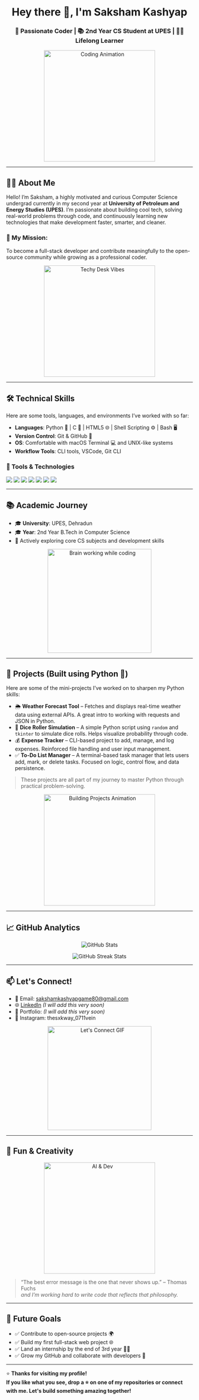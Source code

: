 <h1 align="center">Hey there 👋, I'm Saksham Kashyap</h1>
<h3 align="center">🚀 Passionate Coder | 📚 2nd Year CS Student at UPES | 👨‍💻 Lifelong Learner</h3>

<p align="center">
  <img src="https://media.giphy.com/media/26tn33aiTi1jkl6H6/giphy.gif" width="300" alt="Coding Animation">
</p>

---

## 🧑‍💻 About Me

Hello! I’m Saksham, a highly motivated and curious Computer Science undergrad currently in my second year at **University of Petroleum and Energy Studies (UPES)**. I’m passionate about building cool tech, solving real-world problems through code, and continuously learning new technologies that make development faster, smarter, and cleaner.

### 🎯 My Mission:
To become a full-stack developer and contribute meaningfully to the open-source community while growing as a professional coder.

<p align="center">
  <img src="https://media.giphy.com/media/f3iwJFOVOwuy7K6FFw/giphy.gif" width="300" alt="Techy Desk Vibes">
</p>

---

## 🛠️ Technical Skills

Here are some tools, languages, and environments I’ve worked with so far:

- **Languages**: Python 🐍 | C 🧱 | HTML5 🌐 | Shell Scripting ⚙️ | Bash 🖥️  
- **Version Control**: Git & GitHub 🌿  
- **OS**: Comfortable with macOS Terminal 💻 and UNIX-like systems  
- **Workflow Tools**: CLI tools, VSCode, Git CLI

### 🧰 Tools & Technologies

<p align="left">
  <img src="https://img.shields.io/badge/Python-3776AB?style=flat&logo=python&logoColor=white"/>
  <img src="https://img.shields.io/badge/C-00599C?style=flat&logo=c&logoColor=white"/>
  <img src="https://img.shields.io/badge/Bash-121011?style=flat&logo=gnu-bash&logoColor=white"/>
  <img src="https://img.shields.io/badge/Git-F05032?style=flat&logo=git&logoColor=white"/>
  <img src="https://img.shields.io/badge/GitHub-181717?style=flat&logo=github&logoColor=white"/>
  <img src="https://img.shields.io/badge/HTML5-E34F26?style=flat&logo=html5&logoColor=white"/>
  <img src="https://img.shields.io/badge/Mac%20Terminal-000000?style=flat&logo=apple&logoColor=white"/>
</p>

---

## 📚 Academic Journey

- 🎓 **University**: UPES, Dehradun  
- 🎓 **Year**: 2nd Year B.Tech in Computer Science  
- 🧠 Actively exploring core CS subjects and development skills  

<p align="center">
  <img src="https://media.giphy.com/media/Y4ak9Ki2GZCbJxAnJD/giphy.gif" width="280" alt="Brain working while coding">
</p>

---

## 🚀 Projects (Built using Python 🐍)

Here are some of the mini-projects I’ve worked on to sharpen my Python skills:

- 🌦️ **Weather Forecast Tool** – Fetches and displays real-time weather data using external APIs. A great intro to working with requests and JSON in Python.  
- 🎲 **Dice Roller Simulation** – A simple Python script using `random` and `tkinter` to simulate dice rolls. Helps visualize probability through code.  
- 💰 **Expense Tracker** – CLI-based project to add, manage, and log expenses. Reinforced file handling and user input management.  
- ✅ **To-Do List Manager** – A terminal-based task manager that lets users add, mark, or delete tasks. Focused on logic, control flow, and data persistence.

> These projects are all part of my journey to master Python through practical problem-solving.

<p align="center">
  <img src="https://media.giphy.com/media/L1R1tvI9svkIWwpVYr/giphy.gif" width="300" alt="Building Projects Animation">
</p>

---

## 📈 GitHub Analytics

<p align="center">
  <img src="https://github-readme-stats.vercel.app/api?username=sakshamkashyap&show_icons=true&theme=tokyonight" alt="GitHub Stats"/>
</p>

<p align="center">
  <img src="https://github-readme-streak-stats.herokuapp.com/?user=sakshamkashyap&theme=tokyonight" alt="GitHub Streak Stats"/>
</p>

---

## 📫 Let's Connect!

- 📧 Email: sakshamkashyapgame80@gmail.com  
- 🌐 [LinkedIn](https://www.linkedin.com/in/your-profile/) *(I will add this very soon)* 
- 🧭 Portfolio: *(I will add this very soon)*
- 🌟 Instagram: thesxkway_0711vein
<p align="center">
  <img src="https://media.giphy.com/media/kH1DBkPNyZPOk0x8nD/giphy.gif" width="280" alt="Let's Connect GIF">
</p>

---

## 🎨 Fun & Creativity

<p align="center">
  <img src="https://media.giphy.com/media/qgQUggAC3Pfv687qPC/giphy.gif" width="300" alt="AI & Dev">
</p>

> “The best error message is the one that never shows up.” – Thomas Fuchs  
> _and I’m working hard to write code that reflects that philosophy._

---

## 🙌 Future Goals

- ✅ Contribute to open-source projects 🌍  
- ✅ Build my first full-stack web project 🌐  
- ✅ Land an internship by the end of 3rd year 👨‍💻  
- ✅ Grow my GitHub and collaborate with developers 💬  

---

⭐ **Thanks for visiting my profile!**  
**If you like what you see, drop a ⭐ on one of my repositories or connect with me. Let's build something amazing together!**
